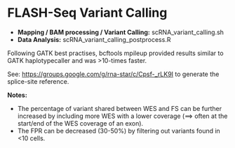 # FLASH-Seq Variant Calling

* **Mapping / BAM processing / Variant Calling:** scRNA_variant_calling.sh
* **Data Analysis:** scRNA_variant_calling_postprocess.R


Following GATK best practises, bcftools mpileup provided results similar to GATK haplotypecaller and was >10-times faster.

See: https://groups.google.com/g/rna-star/c/Cpsf-_rLK9I to generate the splice-site reference. 

**Notes:** 

* The percentage of variant shared between WES and FS can be further increased by including more WES with a lower coverage (==> often at the start/end of the WES coverage of an exon). 
* The FPR can be decreased (30-50%) by filtering out variants found in <10 cells.

